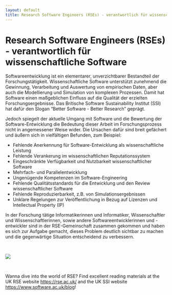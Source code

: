 ```yaml
---
layout: default
title: Research Software Engineers (RSEs) - verantwortlich für wissenschaftliche Software
---        
```


# Research Software Engineers (RSEs) - verantwortlich für wissenschaftliche Software

Softwareentwicklung ist ein elementarer, unverzichtbarer Bestandteil 
der Forschungstätigkeit. Wissenschaftliche Software unterstützt 
zunehmend die Gewinnung, Verarbeitung  und Auswertung von empirischen 
Daten, aber auch die Modellierung und Simulation von komplexen Prozessen. 
Damit hat Software einen maßgeblichen Einfluss auf die Qualität der 
erzielten Forschungsergebnisse. Das Britische Software Sustainability 
Institut (SSI) hat dafür den Slogan “Better Software - Better Research” geprägt.

Jedoch spiegelt der aktuelle Umgang mit Software und die 
Bewertung der Software-Entwicklung die Bedeutung dieser Arbeit 
im Forschungsprozess nicht in angemessener Weise wider. Die Ursachen 
dafür sind breit gefächert und äußern sich in vielfältigen Befunden, zum Beispiel:

- Fehlende Anerkennung für Software-Entwicklung als wissenschaftliche Leistung
- Fehlende Verankerung im wissenschaftlichen Reputationssystem
- Eingeschränkte Verfügbarkeit und Nutzbarkeit wissenschaftlicher Software
- Mehrfach- und Parallelentwicklung
- Ungenügende Kompetenzen im Software-Engineering
- Fehlende Qualitätsstandards für die Entwicklung und den Review wissenschaftlicher Software
- Fehlende Reproduzierbarkeit, z.B. von Simulationsergebnissen
- Unklare Regelungen zur Veröffentlichung in Bezug auf Lizenzen und Intellectual Property (IP)

In der Forschung tätige Informatikerinnen und Informatiker, Wissenschaftler und Wissenschaftlerinnen, sowie andere Softwareentwicklerinnen und -entwickler
sind in der RSE-Gemeinschaft zusammen gekommen und haben es sich zur Aufgabe gemacht, 
dieses Problem deutlich sichtbar zu machen und die gegenwärtige Situation 
entscheidend zu verbessern.

<br/>

![](https://www.software.ac.uk/sites/default/files/images/content/BetterSoftwareBetterResearchImage.jpg)

<br/>

Wanna dive into the world of RSE? Find excellent reading materials at the UK RSE website 
<https://rse.ac.uk/> and the UK SSI website <https://www.software.ac.uk/blog>!
